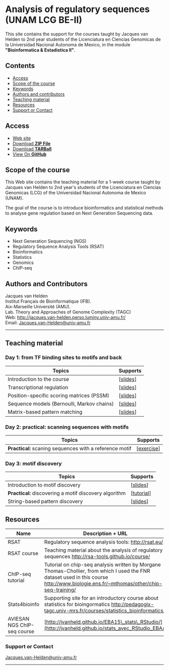 # Analysis of regulatory sequences (UNAM LCG BE-II)

This site contains the support for the courses  taught by Jacques van Helden to 2nd year students of the
Licenciatura en Ciencias Genomicas de la Universidad Nacional Autonoma
de Mexico, in the module  **"Bioinformatica & Estadistica II"**.

## Contents

- [Access](#access)
- [Scope of the course](#scope-of-the-course)
- [Keywords](#keywords)
- [Authors and contributors](#authors-and-contributors)
- [Teaching material](#teaching-material)
- [Resources](#resources)
- [Support or Contact](#support-or-contact)

## Access

- [Web site](http://jvanheld.github.io/LCG_BEII/)
- [Download **ZIP File**](https://github.com/jvanheld/LCG_Bioinfo-II/zipball/master)
- [Download **TARBall**](https://github.com/jvanheld/LCG_Bioinfo-II/tarball/master)
- [View On **GitHub**](https://github.com/jvanheld/LCG_Bioinfo-II)

## Scope of the course

This Web site contains the teaching material for a 1-week course taught
by Jacques van Helden to 2nd year\'s students of the Licenciatura en
Ciencias Genomicas (LCG) of the Universidad Nacional Autonoma de Mexico
(UNAM).

The goal of the course is to introduce bioinformatics and statistical
methods to analyse gene regulation based on Next Generation Sequencing
data.

## Keywords

-   Next Generation Sequencing (NGS)
-   Regulatory Sequence Analysis Tools (RSAT)
-   Bioinformatics
-   Statistics
-   Genomics
-   ChIP-seq

## Authors and Contributors

Jacques van Helden\
Institut Français de Bioinformatique (IFB).\
Aix-Marseille Université (AMU).\
Lab. Theory and Approaches of Genome Complexity (TAGC)\
Web: <http://jacques.van-helden.perso.luminy.univ-amu.fr/>\
Email: <Jacques.van-Helden@univ-amu.fr>

****************************************************************
## Teaching material

### Day 1: from TF binding sites to motifs and back


| Topics                                                | Supports |
|-------------------------------------------------------|----------|
| Introduction to the course | [[slides](slides/01_course-intro-contents.html)]
| Transcriptional regulation | [[slides](http://rsa-tools.github.io/course/pdf_files/01.2_regulatory_sequences_intro.pdf)] |
| Position-specific scoring matrices (PSSM) | [[slides](http://rsa-tools.github.io/course/pdf_files/01.4.PSSM_theory.pdf)] |
| Sequence models (Bernoulli, Markov chains) | [[slides](http://rsa-tools.github.io/course/pdf_files/01.3.sequence_models.pdf)] |
| Matrix-based pattern matching | [[slides](http://rsa-tools.github.io/course/pdf_files/02.3.pattern_matching_matrices.pdf)] |

### Day 2: practical: scanning sequences with motifs

| Topics                                                | Supports |
|-------------------------------------------------------|----------|
| **Practical:** scaning sequences with a reference motif |  [[exercise](practicals/motif_search_RegulonDB/motif_search_RegulonDB.html)] | |

  
### Day 3: motif discovery

| Topics                                                | Supports |
|-------------------------------------------------------|----------|
| Introduction to motif discovery |  [[slides](http://rsa-tools.github.io/course/pdf_files/03.1.pattern_discovery_intro.pdf)] |
| **Practical:** discovering a motif discovery algorithm | [[tutorial]()]
| String-based pattern discovery | [[slides](http://rsa-tools.github.io/course/pdf_files/03.2.1.pattern_discovery_strings.pdf)] |


## Resources

| Name   | Description + URL |
|------------------|-----------------------------------------------|
| RSAT | Regulatory sequence analysis tools: <http://rsat.eu/> |
| RSAT course | Teaching material about the analysis of regulatory sequences <http://rsa-tools.github.io/course/> |
| ChIP-seq tutorial | Tutorial on chip-seq analysis written by Morgane Thomas-Chollier, from which I used the FNR dataset used in this course <http://www.biologie.ens.fr/~mthomas/other/chip-seq-training/> |
| Stats4bioinfo | Supporting site for an introductory course about statistics for bioingormatics  <http://pedagogix-tagc.univ-mrs.fr/courses/statistics_bioinformatics/> |
|  AVIESAN NGS ChIP-seq course |  [http://jvanheld.github.io/EBA15\_stats\_RStudio/](http://jvanheld.github.io/stats_avec_RStudio_EBA/) |


### Support or Contact

<Jacques.van-Helden@univ-amu.fr>

****************************************************************
